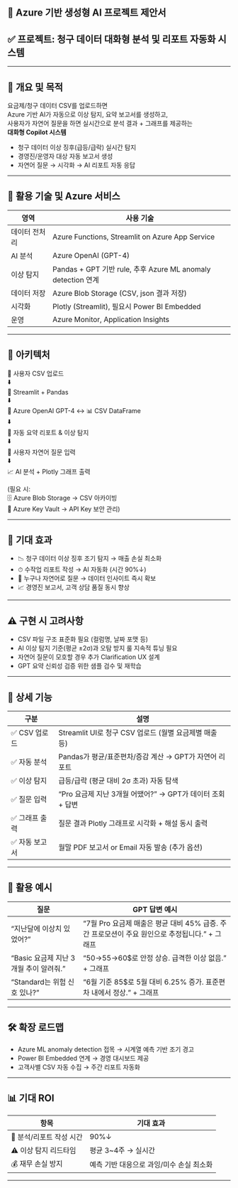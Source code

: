 ## 📘 Azure 기반 생성형 AI 프로젝트 제안서
## ✅ 프로젝트: 청구 데이터 대화형 분석 및 리포트 자동화 시스템

---

## 📌 개요 및 목적
요금제/청구 데이터 CSV를 업로드하면  
Azure 기반 AI가 자동으로 이상 탐지, 요약 보고서를 생성하고,  
사용자가 자연어 질문을 하면 실시간으로 분석 결과 + 그래프를 제공하는  
**대화형 Copilot 시스템**

- 청구 데이터 이상 징후(급등/급락) 실시간 탐지
- 경영진/운영자 대상 자동 보고서 생성
- 자연어 질문 → 시각화 → AI 리포트 자동 응답

---

## 🔧 활용 기술 및 Azure 서비스
| 영역         | 사용 기술 |
|--------------|-----------|
| 데이터 전처리 | Azure Functions, Streamlit on Azure App Service |
| AI 분석      | Azure OpenAI (GPT-4) |
| 이상 탐지    | Pandas + GPT 기반 rule, 추후 Azure ML anomaly detection 연계 |
| 데이터 저장  | Azure Blob Storage (CSV, json 결과 저장) |
| 시각화       | Plotly (Streamlit), 필요시 Power BI Embedded |
| 운영         | Azure Monitor, Application Insights |

---

## 🧩 아키텍처
📂 사용자 CSV 업로드  
⬇️  
🐍 Streamlit + Pandas  
⬇️  
🧠 Azure OpenAI GPT-4 ↔ 📊 CSV DataFrame  
⬇️  
📝 자동 요약 리포트 & 이상 탐지  
⬇️  
💬 사용자 자연어 질문 입력  
⬇️  
📈 AI 분석 + Plotly 그래프 출력

(필요 시:  
🗄️ Azure Blob Storage → CSV 아카이빙  
🔐 Azure Key Vault → API Key 보안 관리)

---

## 🎯 기대 효과
- 📉 청구 데이터 이상 징후 조기 탐지 → 매출 손실 최소화
- ⏱ 수작업 리포트 작성 → AI 자동화 (시간 90%↓)
- 💬 누구나 자연어로 질문 → 데이터 인사이트 즉시 확보
- 📈 경영진 보고서, 고객 상담 품질 동시 향상

---

## ⚠️ 구현 시 고려사항
- CSV 파일 구조 표준화 필요 (컬럼명, 날짜 포맷 등)
- AI 이상 탐지 기준(평균 ±2σ)과 오탐 방지 룰 지속적 튜닝 필요
- 자연어 질문이 모호할 경우 추가 Clarification UX 설계
- GPT 요약 신뢰성 검증 위한 샘플 검수 및 재학습

---

## 🚀 상세 기능
| 구분            | 설명 |
|-----------------|------|
| ✅ CSV 업로드    | Streamlit UI로 청구 CSV 업로드 (월별 요금제별 매출 등) |
| ✅ 자동 분석     | Pandas가 평균/표준편차/증감 계산 → GPT가 자연어 리포트 |
| ✅ 이상 탐지     | 급등/급락 (평균 대비 2σ 초과) 자동 탐색 |
| ✅ 질문 입력     | “Pro 요금제 지난 3개월 어땠어?” → GPT가 데이터 조회 + 답변 |
| ✅ 그래프 출력   | 질문 결과 Plotly 그래프로 시각화 + 해설 동시 출력 |
| ✅ 자동 보고서   | 월말 PDF 보고서 or Email 자동 발송 (추가 옵션) |

---

## 🚀 활용 예시
| 질문                      | GPT 답변 예시 |
|---------------------------|---------------|
| “지난달에 이상치 있었어?” | “7월 Pro 요금제 매출은 평균 대비 45% 급증. 주간 프로모션이 주요 원인으로 추정됩니다.” + 그래프 |
| “Basic 요금제 지난 3개월 추이 알려줘.” | “50→55→60$로 안정 상승. 급격한 이상 없음.” + 그래프 |
| “Standard는 위험 신호 있나?” | “6월 기준 85$로 5월 대비 6.25% 증가. 표준편차 내에서 정상.” + 그래프 |

---

## 🛠 확장 로드맵
- Azure ML anomaly detection 접목 → 시계열 예측 기반 조기 경고
- Power BI Embedded 연계 → 경영 대시보드 제공
- 고객사별 CSV 자동 수집 → 주간 리포트 자동화

---

## 📊 기대 ROI
| 항목                    | 기대 효과 |
|--------------------------|-----------|
| 🚀 분석/리포트 작성 시간 | 90%↓ |
| ⚠️ 이상 탐지 리드타임   | 평균 3~4주 → 실시간 |
| 💰 재무 손실 방지       | 예측 기반 대응으로 과잉/미수 손실 최소화 |

---

